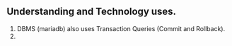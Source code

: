 ## Understanding and Technology uses.

1. DBMS (mariadb) also uses Transaction Queries (Commit and Rollback).
2.
